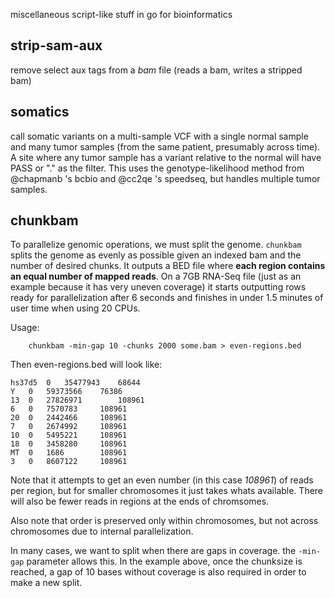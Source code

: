 miscellaneous script-like stuff in go for bioinformatics

strip-sam-aux
-------------

remove select aux tags from a *bam* file (reads a bam, writes a stripped bam)

somatics
--------

call somatic variants on a multi-sample VCF with a single normal sample and many tumor samples (from the same patient, presumably across time).
A site where any tumor sample has a variant relative to the normal will have PASS or "." as the filter. This uses
the genotype-likelihood method from @chapmanb 's bcbio and @cc2qe 's speedseq, but handles multiple tumor samples.

chunkbam
--------

To parallelize genomic operations, we must split the genome. `chunkbam` splits the genome
as evenly as possible given an indexed bam and the number of desired chunks. It outputs
a BED file where **each region contains an equal number of mapped reads**. On a 7GB RNA-Seq
file (just as an example because it has very uneven coverage) it starts outputting rows
ready for parallelization after 6 seconds and finishes in under 1.5 minutes of user time
when using 20 CPUs.

Usage:

```Shell
	chunkbam -min-gap 10 -chunks 2000 some.bam > even-regions.bed
```

Then even-regions.bed will look like:
```
hs37d5	0	35477943	68644
Y	0	59373566	76386
13	0	27826971		108961
6	0	7570783		108961
20	0	2442466		108961
7	0	2674992		108961
10	0	5495221		108961
18	0	3458280		108961
MT	0	1686		108961
3	0	8607122		108961
```

Note that it attempts to get an even number (in this case *108961*) of reads per region,
but for smaller chromosomes it just takes whats available. There will also be fewer
reads in regions at the ends of chromsomes.

Also note that order is preserved only within chromosomes, but not across chromosomes due
to internal parallelization.

In many cases, we want to split when there are gaps in coverage. the `-min-gap` parameter allows this.
In the example above, once the chunksize is reached, a gap of 10 bases without coverage is also required
in order to make a new split.
